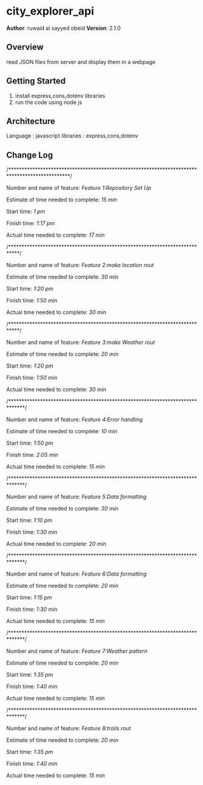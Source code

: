# city_explorer_api

**Author**: ruwaid al sayyed obeid
**Version**: 2.1.0

## Overview
<!-- Provide a high level overview of what this application is and why you are building it, beyond the fact that it's an assignment for this class. (i.e. What's your problem domain?) -->
read JSON files from server and display them in a webpage

## Getting Started
<!-- What are the steps that a user must take in order to build this app on their own machine and get it running? -->
1. install express,cons,dotenv libraries
2. run the code using node js 

## Architecture
<!-- Provide a detailed description of the application design. What technologies (languages, libraries, etc) you're using, and any other relevant design information. -->
Language : javascript
libraries : express,cons,dotenv 


## Change Log
<!-- Use this area to document the iterative changes made to your application as each feature is successfully implemented. Use time stamps. Here's an examples:

01-01-2001 4:59pm - Application now has a fully-functional express server, with a GET route for the location resource.

## Credits and Collaborations
<!-- Give credit (and a link) to other people or resources that helped you build this application. -->

/***********************************************************************************************/

Number and name of feature: *Feature 1:Repository Set Up*

Estimate of time needed to complete: *15 min*

Start time: *1 pm*

Finish time: *1:17 pm*

Actual time needed to complete: *17 min*

/****************************************************************************/

Number and name of feature: *Feature 2:make location rout*

Estimate of time needed to complete: *30 min*

Start time: *1:20 pm*

Finish time: *1:50 min*

Actual time needed to complete: *30 min*

/****************************************************************************/

Number and name of feature: *Feature 3:make Weather rout*

Estimate of time needed to complete: *20 min*

Start time: *1:20 pm*

Finish time: *1:50 min*

Actual time needed to complete: *30 min*

/******************************************************************************/

Number and name of feature: *Feature 4:Error handling*

Estimate of time needed to complete: *10 min*

Start time: *1:50 pm*

Finish time: *2:05 min*

Actual time needed to complete: *15 min*

/******************************************************************************/

Number and name of feature: *Feature 5:Data formatting*

Estimate of time needed to complete: *30 min*

Start time: *1:10 pm*

Finish time: *1:30 min*

Actual time needed to complete: *20 min*

/******************************************************************************/

Number and name of feature: *Feature 6:Data formatting*

Estimate of time needed to complete: *20 min*

Start time: *1:15 pm*

Finish time: *1:30 min*

Actual time needed to complete: *15 min*

/******************************************************************************/

Number and name of feature: *Feature 7:Weather pattern*

Estimate of time needed to complete: *20 min*

Start time: *1:35 pm*

Finish time: *1:40 min*

Actual time needed to complete: *15 min*

/******************************************************************************/

Number and name of feature: *Feature 8:trails rout*

Estimate of time needed to complete: *20 min*

Start time: *1:35 pm*

Finish time: *1:40 min*

Actual time needed to complete: *15 min*